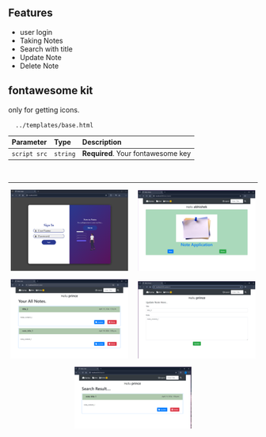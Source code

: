 ﻿
## Features

- user login
- Taking Notes
- Search with title
- Update Note
- Delete Note
## fontawesome kit
only for getting icons.


```http
  ../templates/base.html
```

| Parameter | Type     | Description                |
| :-------- | :------- | :------------------------- |
| `script src` | `string` | **Required**. Your fontawesome key |


<br><hr>

<p align="center">
  <img width=47% src="https://github.com/abhishekprince361/note_using_django/blob/main/static/img/screenshots/login.png">
  &nbsp; &nbsp;
  <img width=47% src="https://github.com/abhishekprince361/note_using_django/blob/main/static/img/screenshots/home.png">
</p>

<p align="center">
  <img width=47% src="https://github.com/abhishekprince361/note_using_django/blob/main/static/img/screenshots/notes.png">
  &nbsp; &nbsp;
  <img width=47% src="https://github.com/abhishekprince361/note_using_django/blob/main/static/img/screenshots/update.png">
</p>
<p align="center">
  <img width=47% src="https://github.com/abhishekprince361/note_using_django/blob/main/static/img/screenshots/search.png">
</p>
